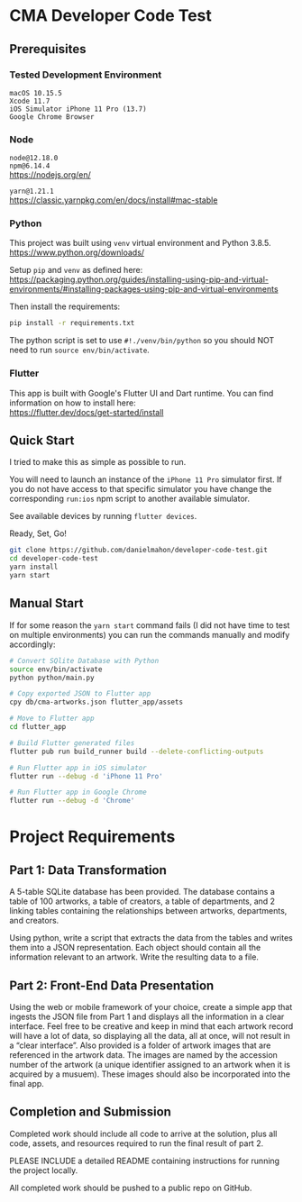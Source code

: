 # CMA Developer Code Test

## Prerequisites

### Tested Development Environment

`macOS 10.15.5`  
`Xcode 11.7`  
`iOS Simulator iPhone 11 Pro (13.7)`  
`Google Chrome Browser`

### Node

`node@12.18.0`  
`npm@6.14.4`  
https://nodejs.org/en/

`yarn@1.21.1`  
https://classic.yarnpkg.com/en/docs/install#mac-stable

### Python

This project was built using `venv` virtual environment and Python 3.8.5.
https://www.python.org/downloads/

Setup `pip` and `venv` as defined here:  
https://packaging.python.org/guides/installing-using-pip-and-virtual-environments/#installing-packages-using-pip-and-virtual-environments

Then install the requirements:

```bash
pip install -r requirements.txt
```

The python script is set to use `#!./venv/bin/python` so you should NOT need to run `source env/bin/activate`.

### Flutter

This app is built with Google's Flutter UI and Dart runtime. You can find information on how to install here:  
https://flutter.dev/docs/get-started/install

## Quick Start

I tried to make this as simple as possible to run.

You will need to launch an instance of the `iPhone 11 Pro` simulator first. If you do not have access to that specific simulator you have change the corresponding `run:ios` npm script to another available simulator.

See available devices by running `flutter devices`.

Ready, Set, Go!

```bash
git clone https://github.com/danielmahon/developer-code-test.git
cd developer-code-test
yarn install
yarn start
```

## Manual Start

If for some reason the `yarn start` command fails (I did not have time to test on multiple environments) you can run the commands manually and modify accordingly:

```bash
# Convert SQlite Database with Python
source env/bin/activate
python python/main.py

# Copy exported JSON to Flutter app
cpy db/cma-artworks.json flutter_app/assets

# Move to Flutter app
cd flutter_app

# Build Flutter generated files
flutter pub run build_runner build --delete-conflicting-outputs

# Run Flutter app in iOS simulator
flutter run --debug -d 'iPhone 11 Pro'

# Run Flutter app in Google Chrome
flutter run --debug -d 'Chrome'

```

# Project Requirements

## Part 1: Data Transformation

A 5-table SQLite database has been provided. The database contains a table of 100 artworks, a table of creators, a table of departments, and 2 linking tables containing the relationships between artworks, departments, and creators.

Using python, write a script that extracts the data from the tables and writes them into a JSON representation. Each object should contain all the information relevant to an artwork. Write the resulting data to a file.

## Part 2: Front-End Data Presentation

Using the web or mobile framework of your choice, create a simple app that ingests the JSON file from Part 1 and displays all the information in a clear interface. Feel free to be creative and keep in mind that each artwork record will have a lot of data, so displaying all the data, all at once, will not result in a “clear interface”. Also provided is a folder of artwork images that are referenced in the artwork data. The images are named by the accession number of the artwork (a unique identifier assigned to an artwork when it is acquired by a musuem). These images should also be incorporated into the final app.

## Completion and Submission

Completed work should include all code to arrive at the solution, plus all code, assets, and resources required to run the final result of part 2.

PLEASE INCLUDE a detailed README containing instructions for running the project locally.

All completed work should be pushed to a public repo on GitHub.
